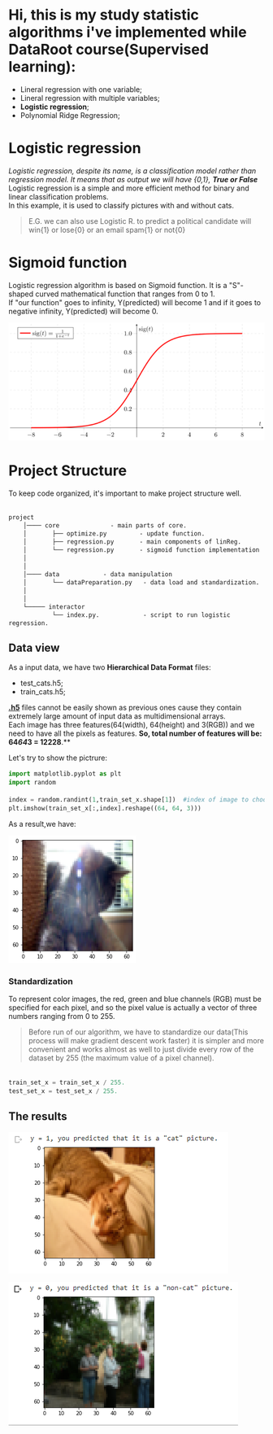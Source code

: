 # Hi, this is my study statistic algorithms i've implemented while DataRoot course(Supervised learning):

+ Lineral regression with one variable;
+ Lineral regression with multiple variables;
+ **Logistic regression**;
+ Polynomial Ridge Regression;


# Logistic regression   

*Logistic regression, despite its name, is a classification model rather than regression model. It means that as output we will have {0,1}, **True or False***<br/>
Logistic regression is a simple and more efficient method for binary and linear classification problems.<br/>
In this example, it is used to classify pictures with and without cats.


>E.G. we can also use Logistic R. to predict a political candidate will win{1} or lose{0} or an email spam{1} or not{0}

# Sigmoid function

Logistic regression algorithm is based on Sigmoid function. It is a  "S"-shaped curved mathematical function that ranges from 0 to 1.<br/>
If "our function" goes to infinity, Y(predicted) will become 1 and if it goes to negative infinity, Y(predicted) will become 0.

![alt text](media/sigmoid.png ":)")​


# Project Structure

To keep code organized, it's important to make project structure well.

```

project
    │──── core              - main parts of core. 
    │       ├── optimize.py         - update function.
    │       ├── regression.py       - main components of linReg.
    │       └── regression.py       - sigmoid function implementation
    │   
    │   
    │──── data            - data manipulation
    │       └── dataPreparation.py   - data load and standardization.
    │     
    │
    └───── interactor             
            └── index.py.            - script to run logistic regression.

```


## Data view

As a input data, we have two **Hierarchical Data Format** files:
+ test_cats.h5;
+ train_cats.h5;

[**.h5**](https://en.wikipedia.org/wiki/Hierarchical_Data_Format) files cannot be easily shown as previous ones cause they contain extremely large amount of input data as multidimensional arrays.<br/>
Each image has three features(64(width), 64(height) and 3(RGB)) and we need to have all the pixels as features. **So, total number of features will be: 64*64*3 = 12228**.**

Let's try to show the pictrure:

```python
import matplotlib.pyplot as plt
import random

index = random.randint(1,train_set_x.shape[1])  #index of image to choose
plt.imshow(train_set_x[:,index].reshape((64, 64, 3)))
```

As a result,we have:

![alt text](media/cat.png "^_^")​

### Standardization

To represent color images, the red, green and blue channels (RGB) must be specified for each pixel, and so the pixel value is actually a vector of three numbers ranging from 0 to 255.

>Before run of our algorithm, we have to standardize our data(This process will make gradient descent work faster)
it is simpler and more convenient and works almost as well to just divide every row of the dataset by 255 (the maximum value of a pixel channel).
```python

train_set_x = train_set_x / 255.
test_set_x = test_set_x / 255.
```

## The results
![alt text](media/isCat.png "^_^")​



![alt text](media/notCat.PNG ":)")​

